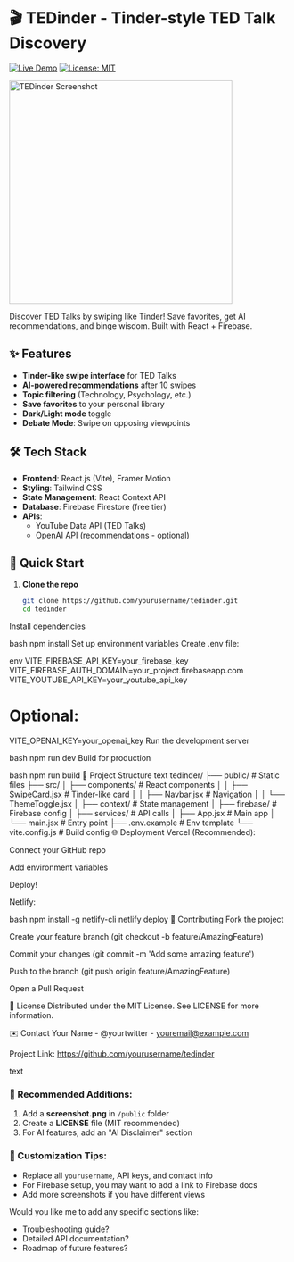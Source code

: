 # 🎬 TEDinder - Tinder-style TED Talk Discovery

[![Live Demo](https://img.shields.io/badge/Demo-Vercel-green)](https://tedinder.vercel.app)
[![License: MIT](https://img.shields.io/badge/License-MIT-blue.svg)](https://opensource.org/licenses/MIT)

<img src="public/screenshot.png" alt="TEDinder Screenshot" width="400"/>

Discover TED Talks by swiping like Tinder! Save favorites, get AI recommendations, and binge wisdom. Built with React + Firebase.

## ✨ Features

- **Tinder-like swipe interface** for TED Talks
- **AI-powered recommendations** after 10 swipes
- **Topic filtering** (Technology, Psychology, etc.)
- **Save favorites** to your personal library
- **Dark/Light mode** toggle
- **Debate Mode**: Swipe on opposing viewpoints

## 🛠 Tech Stack

- **Frontend**: React.js (Vite), Framer Motion
- **Styling**: Tailwind CSS
- **State Management**: React Context API
- **Database**: Firebase Firestore (free tier)
- **APIs**: 
  - YouTube Data API (TED Talks)
  - OpenAI API (recommendations - optional)

## 🚀 Quick Start

1. **Clone the repo**
   ```bash
   git clone https://github.com/yourusername/tedinder.git
   cd tedinder
Install dependencies

bash
npm install
Set up environment variables
Create .env file:

env
VITE_FIREBASE_API_KEY=your_firebase_key
VITE_FIREBASE_AUTH_DOMAIN=your_project.firebaseapp.com
VITE_YOUTUBE_API_KEY=your_youtube_api_key
# Optional:
VITE_OPENAI_KEY=your_openai_key
Run the development server

bash
npm run dev
Build for production

bash
npm run build
📂 Project Structure
text
tedinder/
├── public/               # Static files
├── src/
│   ├── components/       # React components
│   │   ├── SwipeCard.jsx # Tinder-like card
│   │   ├── Navbar.jsx    # Navigation
│   │   └── ThemeToggle.jsx
│   ├── context/          # State management
│   ├── firebase/         # Firebase config
│   ├── services/         # API calls
│   ├── App.jsx           # Main app
│   └── main.jsx          # Entry point
├── .env.example          # Env template
└── vite.config.js        # Build config
🌐 Deployment
Vercel (Recommended):

Connect your GitHub repo

Add environment variables

Deploy!

Netlify:

bash
npm install -g netlify-cli
netlify deploy
🤝 Contributing
Fork the project

Create your feature branch (git checkout -b feature/AmazingFeature)

Commit your changes (git commit -m 'Add some amazing feature')

Push to the branch (git push origin feature/AmazingFeature)

Open a Pull Request

📄 License
Distributed under the MIT License. See LICENSE for more information.

✉️ Contact
Your Name - @yourtwitter - youremail@example.com

Project Link: https://github.com/yourusername/tedinder

text

### 🎨 Recommended Additions:
1. Add a **screenshot.png** in `/public` folder
2. Create a **LICENSE** file (MIT recommended)
3. For AI features, add an "AI Disclaimer" section

### 🔧 Customization Tips:
- Replace all `yourusername`, API keys, and contact info
- For Firebase setup, you may want to add a link to Firebase docs
- Add more screenshots if you have different views

Would you like me to add any specific sections like:
- Troubleshooting guide?
- Detailed API documentation?
- Roadmap of future features?

